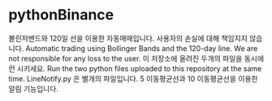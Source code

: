 # pythonBinance
볼린저밴드와 120일 선을 이용한 자동매매입니다.
사용자의 손실에 대해 책임지지 않습니다.
Automatic trading using Bollinger Bands and the 120-day line. We are not responsible for any loss to the user.
이 저장소에 올려진 두개의 파일을 동시에 런 시키세요.
Run the two python files uploaded to this repository at the same time.
LineNotify.py 은 별개의 파일입니다. 5 이동평균선과 10 이동평균선을 이용한 알림 기능입니다.
